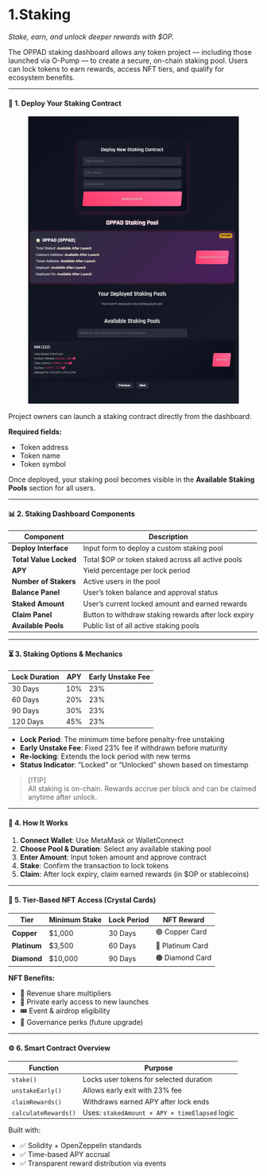 # 1.Staking

_Stake, earn, and unlock deeper rewards with $OP._

The OPPAD staking dashboard allows any token project — including those launched via O-Pump — to create a secure, on-chain staking pool. Users can lock tokens to earn rewards, access NFT tiers, and qualify for ecosystem benefits.

***

#### 🔧 1. Deploy Your Staking Contract

<figure><img src="../.gitbook/assets/image (23).png" alt=""><figcaption></figcaption></figure>

Project owners can launch a staking contract directly from the dashboard:

**Required fields:**

* Token address
* Token name
* Token symbol

Once deployed, your staking pool becomes visible in the **Available Staking Pools** section for all users.

***

#### 📊 2. Staking Dashboard Components

| **Component**          | **Description**                                      |
| ---------------------- | ---------------------------------------------------- |
| **Deploy Interface**   | Input form to deploy a custom staking pool           |
| **Total Value Locked** | Total $OP or token staked across all active pools    |
| **APY**                | Yield percentage per lock period                     |
| **Number of Stakers**  | Active users in the pool                             |
| **Balance Panel**      | User’s token balance and approval status             |
| **Staked Amount**      | User’s current locked amount and earned rewards      |
| **Claim Panel**        | Button to withdraw staking rewards after lock expiry |
| **Available Pools**    | Public list of all active staking pools              |

***

#### ⏳ 3. Staking Options & Mechanics

| Lock Duration | APY | Early Unstake Fee |
| ------------- | --- | ----------------- |
| 30 Days       | 10% | 23%               |
| 60 Days       | 20% | 23%               |
| 90 Days       | 30% | 23%               |
| 120 Days      | 45% | 23%               |

* **Lock Period**: The minimum time before penalty-free unstaking
* **Early Unstake Fee**: Fixed 23% fee if withdrawn before maturity
* **Re-locking**: Extends the lock period with new terms
* **Status Indicator**: “Locked” or “Unlocked” shown based on timestamp

> \[!TIP]\
> All staking is on-chain. Rewards accrue per block and can be claimed anytime after unlock.

***

#### 🧭 4. How It Works

1. **Connect Wallet**: Use MetaMask or WalletConnect
2. **Choose Pool & Duration**: Select any available staking pool
3. **Enter Amount**: Input token amount and approve contract
4. **Stake**: Confirm the transaction to lock tokens
5. **Claim**: After lock expiry, claim earned rewards (in $OP or stablecoins)

***

#### 🧱 5. Tier-Based NFT Access (Crystal Cards)

| Tier         | Minimum Stake | Lock Period | NFT Reward       |
| ------------ | ------------- | ----------- | ---------------- |
| **Copper**   | $1,000        | 30 Days     | 🟢 Copper Card   |
| **Platinum** | $3,500        | 60 Days     | 🔵 Platinum Card |
| **Diamond**  | $10,000       | 90 Days     | 🟠 Diamond Card  |

**NFT Benefits:**

* 🔁 Revenue share multipliers
* 🪩 Private early access to new launches
* 🎟️ Event & airdrop eligibility
* 🧩 Governance perks (future upgrade)

***

#### ⚙️ 6. Smart Contract Overview

| Function             | Purpose                                        |
| -------------------- | ---------------------------------------------- |
| `stake()`            | Locks user tokens for selected duration        |
| `unstakeEarly()`     | Allows early exit with 23% fee                 |
| `claimRewards()`     | Withdraws earned APY after lock ends           |
| `calculateRewards()` | Uses: `stakedAmount × APY × timeElapsed` logic |

Built with:

* ✅ Solidity + OpenZeppelin standards
* ✅ Time-based APY accrual
* ✅ Transparent reward distribution via events
